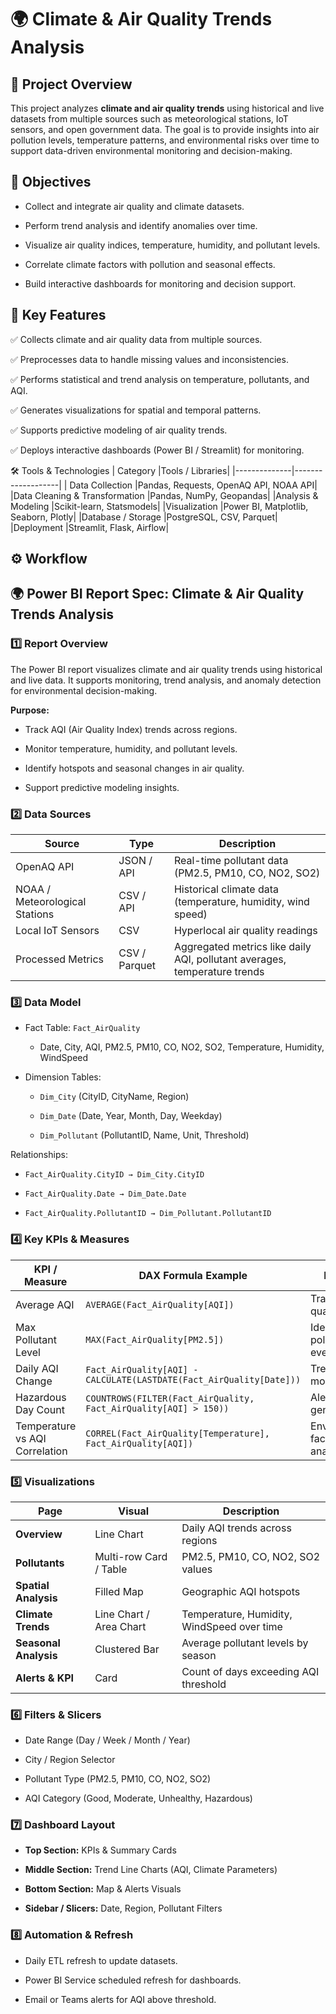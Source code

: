 # 🌍 Climate & Air Quality Trends Analysis
## 🚀 Project Overview

This project analyzes **climate and air quality trends** using historical and live datasets from multiple sources such as meteorological stations, IoT sensors, and open government data.
The goal is to provide insights into air pollution levels, temperature patterns, and environmental risks over time to support data-driven environmental monitoring and decision-making.
## 🎯 Objectives

- Collect and integrate air quality and climate datasets.

- Perform trend analysis and identify anomalies over time.

- Visualize air quality indices, temperature, humidity, and pollutant levels.

- Correlate climate factors with pollution and seasonal effects.

- Build interactive dashboards for monitoring and decision support.

## 🧠 Key Features

✅ Collects climate and air quality data from multiple sources.

✅ Preprocesses data to handle missing values and inconsistencies.
  
✅ Performs statistical and trend analysis on temperature, pollutants, and AQI.

✅ Generates visualizations for spatial and temporal patterns.

✅ Supports predictive modeling of air quality trends.

✅ Deploys interactive dashboards (Power BI / Streamlit) for monitoring.

🛠️ Tools & Technologies
| Category	    |Tools / Libraries|
|--------------|-------------------|
| Data Collection	                 |Pandas, Requests, OpenAQ API, NOAA API|
|Data Cleaning & Transformation    |Pandas, NumPy, Geopandas|
|Analysis & Modeling	             |Scikit-learn, Statsmodels|
|Visualization                     |Power BI, Matplotlib, Seaborn, Plotly|
|Database / Storage                |PostgreSQL, CSV, Parquet|
|Deployment                        |Streamlit, Flask, Airflow|

## ⚙️ Workflow
## 🌍 Power BI Report Spec: Climate & Air Quality Trends Analysis
### 1️⃣ Report Overview

The Power BI report visualizes climate and air quality trends using historical and live data. It supports monitoring, trend analysis, and anomaly detection for environmental decision-making.

**Purpose:**

- Track AQI (Air Quality Index) trends across regions.

- Monitor temperature, humidity, and pollutant levels.

- Identify hotspots and seasonal changes in air quality.

- Support predictive modeling insights.
### 2️⃣ Data Sources
|Source	                             |Type	            |Description
|------------------------------------|------------------|----------------------------------------------------------------------|
|OpenAQ API                          |	JSON / API	    |Real-time pollutant data (PM2.5, PM10, CO, NO2, SO2)|
|NOAA / Meteorological Stations      |	CSV / API	      |Historical climate data (temperature, humidity, wind speed)|
|Local IoT Sensors                   |	CSV	            |Hyperlocal air quality readings|
|Processed Metrics                   |	CSV / Parquet   |Aggregated metrics like daily AQI, pollutant averages, temperature trends|

### 3️⃣ Data Model

- Fact Table: `Fact_AirQuality`

   - Date, City, AQI, PM2.5, PM10, CO, NO2, SO2, Temperature, Humidity, WindSpeed

- Dimension Tables:

  - `Dim_City` (CityID, CityName, Region)

  - `Dim_Date` (Date, Year, Month, Day, Weekday)

  - `Dim_Pollutant` (PollutantID, Name, Unit, Threshold)

Relationships:

- `Fact_AirQuality.CityID → Dim_City.CityID`

- `Fact_AirQuality.Date → Dim_Date.Date`

- `Fact_AirQuality.PollutantID → Dim_Pollutant.PollutantID`

### 4️⃣ Key KPIs & Measures

| KPI / Measure                  | DAX Formula Example                                                 | Purpose                        |
| ------------------------------ | ------------------------------------------------------------------- | ------------------------------ |
| Average AQI                    | `AVERAGE(Fact_AirQuality[AQI])`                                     | Track air quality trends       |
| Max Pollutant Level            | `MAX(Fact_AirQuality[PM2.5])`                                       | Identify peak pollution events |
| Daily AQI Change               | `Fact_AirQuality[AQI] - CALCULATE(LASTDATE(Fact_AirQuality[Date]))` | Trend monitoring               |
| Hazardous Day Count            | `COUNTROWS(FILTER(Fact_AirQuality, Fact_AirQuality[AQI] > 150))`    | Alert generation               |
| Temperature vs AQI Correlation | `CORREL(Fact_AirQuality[Temperature], Fact_AirQuality[AQI])`        | Environmental factor analysis  |

### 5️⃣ Visualizations

| Page                  | Visual                  | Description                                |
| --------------------- | ----------------------- | ------------------------------------------ |
| **Overview**          | Line Chart              | Daily AQI trends across regions            |
| **Pollutants**        | Multi-row Card / Table  | PM2.5, PM10, CO, NO2, SO2 values           |
| **Spatial Analysis**  | Filled Map              | Geographic AQI hotspots                    |
| **Climate Trends**    | Line Chart / Area Chart | Temperature, Humidity, WindSpeed over time |
| **Seasonal Analysis** | Clustered Bar           | Average pollutant levels by season         |
| **Alerts & KPI**      | Card                    | Count of days exceeding AQI threshold      |



### 6️⃣ Filters & Slicers

- Date Range (Day / Week / Month / Year)

- City / Region Selector

- Pollutant Type (PM2.5, PM10, CO, NO2, SO2)

- AQI Category (Good, Moderate, Unhealthy, Hazardous)


### 7️⃣ Dashboard Layout

- **Top Section:** KPIs & Summary Cards

- **Middle Section:** Trend Line Charts (AQI, Climate Parameters)

- **Bottom Section:** Map & Alerts Visuals

- **Sidebar / Slicers:** Date, Region, Pollutant Filters


### 8️⃣ Automation & Refresh

- Daily ETL refresh to update datasets.

- Power BI Service scheduled refresh for dashboards.

- Email or Teams alerts for AQI above threshold.

